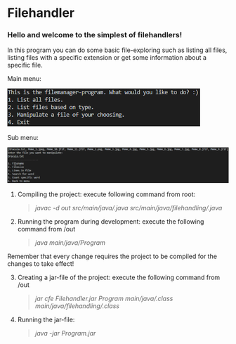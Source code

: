 # Filehandler
### Hello and welcome to the simplest of filehandlers!
In this program you can do some basic file-exploring such as listing all files, listing files with a specific extension or get some information about a specific file.

Main menu:

![Mainmenu](https://github.com/ludwigcarlsson/filehandler/blob/main/img/filehandlerMainmenu.PNG?raw=true)

Sub menu: 

![Submenu](https://github.com/ludwigcarlsson/filehandler/blob/main/img/filehandlerSubmenu.PNG?raw=true)

1. Compiling the project: execute following command from root:
    >_javac -d out src/main/java/*.java src/main/java/filehandling/*.java_

2. Running the program during development: execute the following command from /out
    >_java main/java/Program_

Remember that every change requires the project to be compiled for the changes to take effect!

3. Creating a jar-file of the project: execute the following command from /out
    >_jar cfe Filehandler.jar Program main/java/*.class main/java/filehandling/*.class_

4. Running the jar-file: 
   > _java -jar Program.jar_
